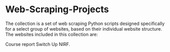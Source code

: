 # Web-Scraping-Projects

The collection is a set of web scraping Python scripts designed specifically for a select group of websites, based on their individual website structure. The websites included in this collection are:

Course report
Switch Up
NIRF.
